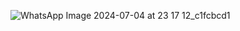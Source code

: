 ![WhatsApp Image 2024-07-04 at 23 17 12_c1fcbcd1](https://github.com/Akshama2003/EV-CHARGING-STATION-FINDER-AND-SLOT-BOOKING-/assets/123798151/f9d3578e-837b-4879-abee-e3fb2da3c26c)


